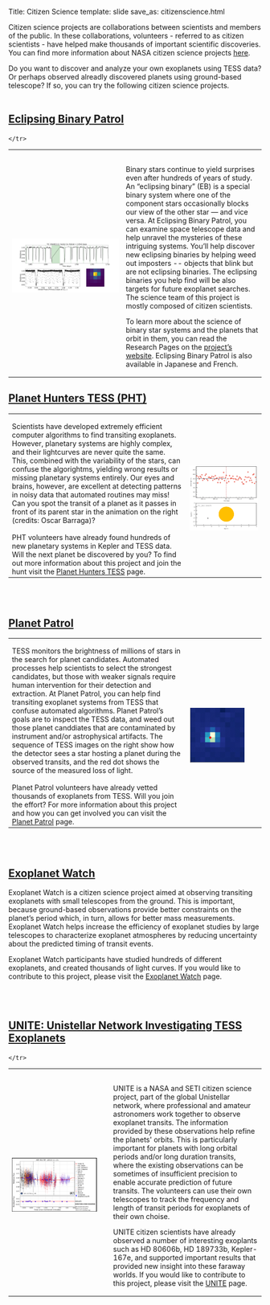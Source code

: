 Title: Citizen Science
template: slide
save_as: citizenscience.html

Citizen science projects are collaborations between scientists and members of the public. In these collaborations, volunteers - referred to as citizen scientists - have helped make thousands of important scientific discoveries. You can find more information about NASA citizen science projects <a href = "https://science.nasa.gov/citizen-science/" target = "_blank"> here</a>. 

Do you want to discover and analyze your own exoplanets using TESS data? Or perhaps observed alreadly discovered planets using ground-based telescope? If so, you can try the following citizen science projects. 
<br></br>

<section>
  <h2> <a href="https://www.zooniverse.org/projects/vbkostov/eclipsing-binary-patrol" target="_blank">Eclipsing Binary Patrol</a></h2>
  <table>
    <tr>
      <th colspan="2" style="font-size: 28px;"></th>
    </tr>
    <tr>
      <td width="45%"><img src="images/pages/EB_Patrol.png" style="width: 100%; "></img>
      </td>
      <td width="55%">
        <p>Binary stars continue to yield surprises even after hundreds of years of study. An “eclipsing binary” (EB) is a special binary system where one of the component stars occasionally blocks our view of the other star — and vice versa. At Eclipsing Binary Patrol, you can examine space telescope data and help unravel the mysteries of these intriguing systems. You’ll help discover new eclipsing binaries by helping weed out imposters -- objects that blink but are not eclipsing binaries. The eclipsing binaries you help find will be also targets for future exoplanet searches. The science team of this project is mostly composed of citizen scientists.</p>
        <p>To learn more about the science of binary star systems and the planets that orbit in them, you can read the Research Pages on the <a href="https://www.zooniverse.org/projects/vbkostov/eclipsing-binary-patrol" target="_blank">project’s website</a>. Eclipsing Binary Patrol is also available in Japanese and French.</p>
      </td>

    </tr>
  </table>
</section>

<section>
  <h2> <a href="https://www.zooniverse.org/projects/nora-dot-eisner/planet-hunters-tess" target="_blank">Planet Hunters TESS (PHT)</a> </h2>
  <table>
    <tr>
      <th colspan="2" style="font-size: 28px;"></th>
    </tr>
    <tr>
      <td width="70%">
        Scientists have developed extremely efficient computer algorithms to find transiting exoplanets. However, planetary systems are highly complex, and their lightcurves are never quite the same. This, combined with the variability of the stars, can confuse the algorightms, yielding wrong results or missing planetary systems entirely. Our eyes and brains, however, are excellent at detecting patterns in noisy data that automated routines may miss! Can you spot the transit of a planet as it passes in front of its parent star in the animation on the right (credits: Oscar Barraga)?
        <br></br>
        PHT volunteers have already found hundreds of new planetary systems in Kepler and TESS data. Will the next planet be discovered by you? To find out more information about this project and join the hunt visit the <a href="https://www.zooniverse.org/projects/nora-dot-eisner/planet-hunters-tess" target="_blank">Planet Hunters TESS</a> page.
      </td>
      <td width="70%"><img src="images/pages/transit.gif"></img></td>
    </tr>
  </table>
</section>

<br></br>

<section>
  <h2> <a href="https://www.zooniverse.org/projects/marckuchner/planet-patrol/" target="_blank">Planet Patrol</a> </h2>
  <table>
    <tr>
      <th colspan="2" style="font-size: 28px;"></th>
    </tr>
    <tr>
      <td width="70%">
        TESS monitors the brightness of millions of stars in the search for planet candidates. Automated processes help scientists to select the strongest candidates, but those with weaker signals require human intervention for their detection and extraction. At Planet Patrol, you can help find transiting exoplanet systems from TESS that confuse automated algorithms. Planet Patrol’s goals are to inspect the TESS data, and weed out those planet canddiates that are contaminated by instrument and/or astrophysical artifacts. The sequence of TESS images on the right show how the detector sees a star hosting a planet during the observed transits, and the red dot shows the source of the measured loss of light. 
        <br></br>
        Planet Patrol volunteers have already vetted thousands of exoplanets from TESS. Will you join the effort? For more information about this project and how you can get involved you can visit the <a href="https://www.zooniverse.org/projects/marckuchner/planet-patrol/" target="_blank">Planet Patrol</a> page.
      </td>
      <td width="30%"><img src="images/pages/transit2.gif" style="width: 80%; "></img></td>
    </tr>
  </table>
</section>


<br></br>

<section>
  <h2><a href = "https://exoplanets.nasa.gov/exoplanet-watch/about-exoplanet-watch/overview/" target="_blank">Exoplanet Watch</a></h2>

  Exoplanet Watch is a citizen science project aimed at observing transiting exoplanets with small telescopes from the ground. This is important, because ground-based observations provide better constraints on the planet’s period which, in turn, allows for better mass measurements. Exoplanet Watch helps increase the efficiency of exoplanet studies by large telescopes to characterize exoplanet atmospheres by reducing uncertainty about the predicted timing of transit events. 
  
  Exoplanet Watch participants have studied hundreds of different exoplanets, and created thousands of light curves. If you would like to contribute to this project, please visit the <a href = "https://exoplanets.nasa.gov/exoplanet-watch/about-exoplanet-watch/overview/" target="_blank">Exoplanet Watch</a> page.

  <br></br>

</section>

<section>

  <h2><a href = "https://science.unistellar.com/exoplanets/unite/" target="_blank">UNITE: Unistellar Network Investigating TESS Exoplanets</a></h2>

  <table>
    <tr>
      <th colspan="2" style="font-size: 28px;"></th>
    </tr>
    <tr>
      <td width="40%"><img src="images/pages/unite_example.png" style="width: 90%; "></img></td>
      <td width="60%">
        <p>UNITE is a NASA and SETI citizen science project, part of the global Unistellar network, where professional and amateur astronomers work together to observe exoplanet transits. The information provided by these observations help refine the planets' orbits. This is particularly important for planets with long orbital periods and/or long duration transits, where the existing observations can be sometimes of insufficient precision to enable accurate prediction of future transits. The volunteers can use their own telescopes to track the frequency and length of transit periods for exoplanets of their own choise.</p>
        <p>UNITE citizen scientists have already observed a number of interesting exoplants such as HD 80606b, HD 189733b, Kepler-167e, and supported important results that provided new insight into these faraway worlds. If you would like to contribute to this project, please visit the <a href = "https://science.unistellar.com/exoplanets/tutorial/" target="_blank">UNITE</a> page.</p>
      </td>

    </tr>
  </table>


</section>